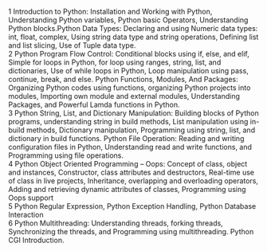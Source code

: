 1	Introduction to Python: Installation and Working with Python, Understanding Python variables, Python basic Operators, Understanding Python blocks.Python Data Types: Declaring and using Numeric data types: int, float, complex, Using string data type and string operations, Defining list and list slicing, Use of Tuple data type.  
2	Python Program Flow Control: Conditional blocks using if, else, and elif, Simple for loops in Python, for loop using ranges, string, list, and dictionaries, Use of while loops in Python, Loop manipulation using pass, continue, break, and else. Python Functions, Modules, And Packages: Organizing Python codes using functions, organizing Python projects into modules, Importing own module and external modules, Understanding Packages, and Powerful Lamda functions in Python.  
3	Python String, List, and Dictionary Manipulation: Building blocks of Python programs, understanding string in build methods, List manipulation using in-build methods, Dictionary manipulation, Programming using string, list, and dictionary in build functions. Python File Operation: Reading and writing configuration files in Python, Understanding read and write functions, and Programming using file operations.  
4	Python Object Oriented Programming – Oops: Concept of class, object and instances, Constructor, class attributes and destructors, Real-time use of class in live projects, Inheritance, overlapping and overloading operators, Adding and retrieving dynamic attributes of classes, Programming using Oops support  
5	Python Regular Expression, Python Exception Handling, Python Database Interaction    
6	Python Multithreading: Understanding threads, forking threads, Synchronizing the threads, and Programming using multithreading. Python CGI Introduction.  
